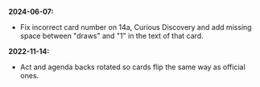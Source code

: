 **2024-06-07:**
  - Fix incorrect card number on 14a, Curious Discovery and add missing space between "draws" and "1" in the text of that card.
  
**2022-11-14:**
  - Act and agenda backs rotated so cards flip the same way as official ones.
